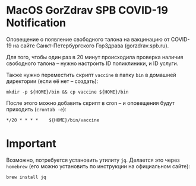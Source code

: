 # MacOS GorZdrav SPB COVID-19 Notification
Оповещение о появление свободного талона на вакцинацию от COVID-19 на сайте Санкт-Петербургского ГорЗдрава (gorzdrav.spb.ru).

Для того, чтобы один раз в 20 минут происходила проверка наличия свободного талона – нужно настроить ID поликлиники, и ID услуги.

Также нужно переместить скрипт `vaccine` в папку `bin` в домашней директории (если её нет – создать):
```
mkdir -p ${HOME}/bin && cp vaccine ${HOME}/bin
```

После этого можно добавить скрипт в cron – и оповещения будут приходить (`crontab -e`):

```
*/20 * * * *    ${HOME}/bin/vaccine
```

# Important

Возможно, потребуется установить утилиту `jq`. Делается это через `homebrew` (его можно установить по инструкции на официальном сайте):

```
brew install jq
```
